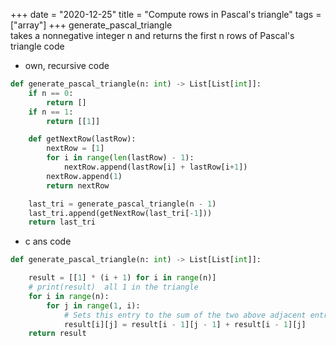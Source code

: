 +++ 
date = "2020-12-25"
title = "Compute rows in Pascal's triangle"
tags = ["array"]
+++
generate_pascal_triangle  
takes a nonnegative integer n and returns the first n rows of Pascal's triangle
code
- own, recursive
  code
```python
def generate_pascal_triangle(n: int) -> List[List[int]]:
    if n == 0:
        return []
    if n == 1:
        return [[1]]

    def getNextRow(lastRow):
        nextRow = [1]
        for i in range(len(lastRow) - 1):
            nextRow.append(lastRow[i] + lastRow[i+1])
        nextRow.append(1)
        return nextRow

    last_tri = generate_pascal_triangle(n - 1)
    last_tri.append(getNextRow(last_tri[-1]))
    return last_tri
```
- c ans
  code
```python
def generate_pascal_triangle(n: int) -> List[List[int]]:

    result = [[1] * (i + 1) for i in range(n)]
    # print(result)  all 1 in the triangle
    for i in range(n):
        for j in range(1, i):
            # Sets this entry to the sum of the two above adjacent entries.
            result[i][j] = result[i - 1][j - 1] + result[i - 1][j]
    return result
```
